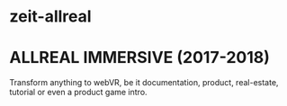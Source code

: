 # zeit-allreal
# ALLREAL IMMERSIVE (2017-2018)
Transform anything to webVR, be it documentation, product, real-estate, tutorial or even a product game intro.

